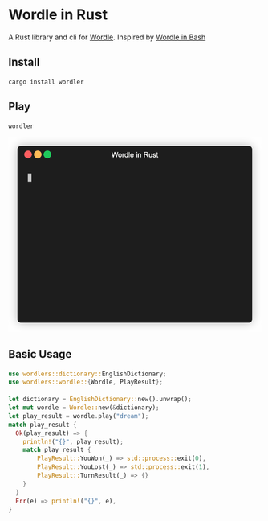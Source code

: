 # Wordle in Rust

A Rust library and cli for [Wordle](https://www.powerlanguage.co.uk/wordle/).
Inspired by [Wordle in Bash](https://gist.github.com/huytd/6a1a6a7b34a0d0abcac00b47e3d01513)

## Install

```
cargo install wordler
```

## Play

```
wordler
```

![Play Demo](play-demo.gif)


## Basic Usage

```rust
use wordlers::dictionary::EnglishDictionary;
use wordlers::wordle::{Wordle, PlayResult};

let dictionary = EnglishDictionary::new().unwrap();
let mut wordle = Wordle::new(&dictionary);
let play_result = wordle.play("dream");
match play_result {
  Ok(play_result) => {
    println!("{}", play_result);
    match play_result {
        PlayResult::YouWon(_) => std::process::exit(0),
        PlayResult::YouLost(_) => std::process::exit(1),
        PlayResult::TurnResult(_) => {}
    }
  }
  Err(e) => println!("{}", e),
}
```
